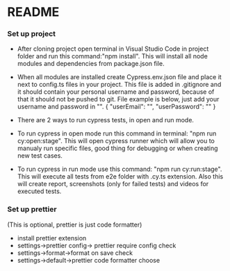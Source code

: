 # README

### Set up project

- After cloning project open terminal in Visual Studio Code in project folder and run this command:"npm install". This will install all node modules and dependencies from package.json file.
- When all modules are installed create Cypress.env.json file and place it next to config.ts files in your project. This file is added in .gitignore and it should contain your personal username and password, because of that it should not be pushed to git. File example is below, just add your username and password in "".
  {
  "userEmail": "",
  "userPassword": ""
  }

- There are 2 ways to run cypress tests, in open and run mode.
- To run cypress in open mode run this command in terminal: "npm run cy:open:stage". This will open cypress runner which will allow you to manualy run specific files, good thing for debugging or when creating new test cases.
- To run cypress in run mode use this command: "npm run cy:run:stage". This will execute all tests from e2e folder with .cy.ts extension. Also this will create report, screenshots (only for failed tests) and videos for executed tests.

### Set up prettier

(This is optional, prettier is just code formatter)

- install prettier extension
- settings->prettier config-> prettier require config check
- settings->format->format on save check
- settings->default->prettier code formatter choose
